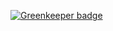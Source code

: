 

[![Greenkeeper badge](https://badges.greenkeeper.io/EirikBirkeland/strip-symbols-unicode.svg)](https://greenkeeper.io/)